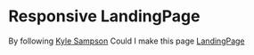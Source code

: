 # Responsive LandingPage 

By following [Kyle Sampson](https://twitter.com/webdesignkyle) Could I make this page [LandingPage](https://crystalclearenergy.netlify.app)
